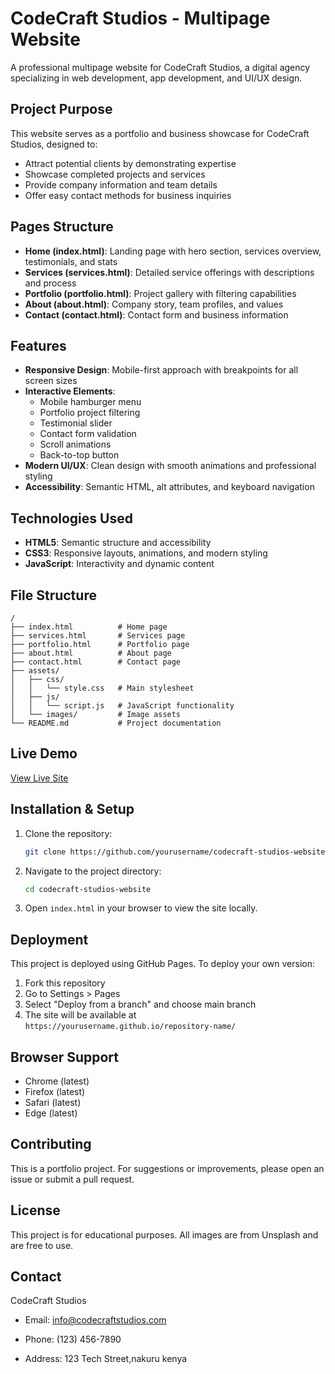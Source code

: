 # CodeCraft Studios - Multipage Website

A professional multipage website for CodeCraft Studios, a digital agency specializing in web development, app development, and UI/UX design.

## Project Purpose

This website serves as a portfolio and business showcase for CodeCraft Studios, designed to:
- Attract potential clients by demonstrating expertise
- Showcase completed projects and services
- Provide company information and team details
- Offer easy contact methods for business inquiries

## Pages Structure

- **Home (index.html)**: Landing page with hero section, services overview, testimonials, and stats
- **Services (services.html)**: Detailed service offerings with descriptions and process
- **Portfolio (portfolio.html)**: Project gallery with filtering capabilities
- **About (about.html)**: Company story, team profiles, and values
- **Contact (contact.html)**: Contact form and business information

## Features

- **Responsive Design**: Mobile-first approach with breakpoints for all screen sizes
- **Interactive Elements**:
  - Mobile hamburger menu
  - Portfolio project filtering
  - Testimonial slider
  - Contact form validation
  - Scroll animations
  - Back-to-top button
- **Modern UI/UX**: Clean design with smooth animations and professional styling
- **Accessibility**: Semantic HTML, alt attributes, and keyboard navigation

## Technologies Used

- **HTML5**: Semantic structure and accessibility
- **CSS3**: Responsive layouts, animations, and modern styling
- **JavaScript**: Interactivity and dynamic content

## File Structure

```
/
├── index.html          # Home page
├── services.html       # Services page
├── portfolio.html      # Portfolio page
├── about.html          # About page
├── contact.html        # Contact page
├── assets/
│   ├── css/
│   │   └── style.css   # Main stylesheet
│   ├── js/
│   │   └── script.js   # JavaScript functionality
│   └── images/         # Image assets
└── README.md           # Project documentation
```

## Live Demo

[View Live Site](https://codecraftsi.netlify.app/)

## Installation & Setup

1. Clone the repository:
   ```bash
   git clone https://github.com/yourusername/codecraft-studios-website.git
   ```

2. Navigate to the project directory:
   ```bash
   cd codecraft-studios-website
   ```

3. Open `index.html` in your browser to view the site locally.

## Deployment

This project is deployed using GitHub Pages. To deploy your own version:

1. Fork this repository
2. Go to Settings > Pages
3. Select "Deploy from a branch" and choose main branch
4. The site will be available at `https://yourusername.github.io/repository-name/`

## Browser Support

- Chrome (latest)
- Firefox (latest)
- Safari (latest)
- Edge (latest)

## Contributing

This is a portfolio project. For suggestions or improvements, please open an issue or submit a pull request.

## License

This project is for educational purposes. All images are from Unsplash and are free to use.

## Contact

CodeCraft Studios
- Email: info@codecraftstudios.com
- Phone: (123) 456-7890

- Address: 123 Tech Street,nakuru kenya
